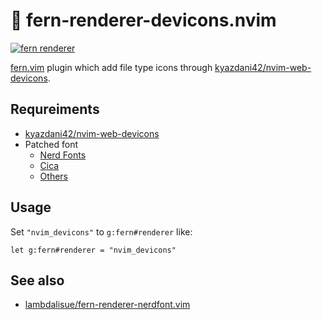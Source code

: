# 🌿 fern-renderer-devicons.nvim

[![fern renderer](https://img.shields.io/badge/🌿%20fern-plugin-yellowgreen)](https://github.com/lambdalisue/fern.vim)


[fern.vim](https://github.com/lambdalisue/fern.vim) plugin which add file type icons through [kyazdani42/nvim-web-devicons](https://github.com/kyazdani42/nvim-web-devicons).

## Requreiments

- [kyazdani42/nvim-web-devicons](https://github.com/kyazdani42/nvim-web-devicons)
- Patched font
  - [Nerd Fonts](https://www.nerdfonts.com/)
  - [Cica](https://github.com/miiton/Cica)
  - [Others](https://github.com/ryanoasis/nerd-fonts#patched-fonts)

## Usage

Set `"nvim_devicons"` to `g:fern#renderer` like:

```vim
let g:fern#renderer = "nvim_devicons"
```

## See also

- [lambdalisue/fern-renderer-nerdfont.vim](https://github.com/lambdalisue/fern-renderer-nerdfont.vim)
